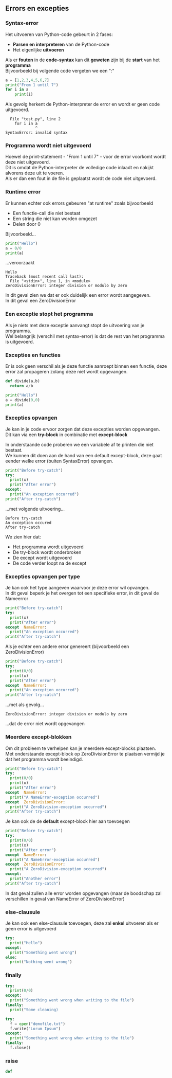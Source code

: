 ## Errors en excepties

### Syntax-error

Het uitvoeren van Python-code gebeurt in 2 fases:

* **Parsen en interpreteren** van de Python-code
* Het eigenlijke **uitvoeren**

Als er **fouten** in de **code-syntax** kan dit **geweten** zijn bij de **start** van het **programma**  
Bijvoorbeeld bij volgende code vergeten we een ":"

~~~python
a = [1,2,3,4,5,6,7]
print("From 1 until 7")
for i in a
	print(i)
~~~

Als gevolg herkent de Python-interpreter de error en wordt er geen code uitgevoerd.

~~~
  File "test.py", line 2
    for i in a
             ^
SyntaxError: invalid syntax
~~~

### Programma wordt niet uitgevoerd

Hoewel de print-statement - "From 1 until 7" - voor de error voorkomt wordt deze niet uitgevoerd.  
Dit is omdat de Python-interpreter de volledige code inlaadt en nakijkt alvorens deze uit te voeren.  
Als er dan een fout in de file is geplaatst wordt de code niet uitgevoerd.

### Runtime error

Er kunnen echter ook errors gebeuren "at runtime" zoals bijvoorbeeld

* Een functie-call die niet bestaat
* Een string die niet kan worden omgezet
* Delen door 0

Bijvoorbeeld...

~~~python
print("Hello")
a = 0/0
print(a)
~~~

...veroorzaakt

~~~
Hello
Traceback (most recent call last):
  File "<stdin>", line 1, in <module>
ZeroDivisionError: integer division or modulo by zero
~~~

In dit geval zien we dat er ook duidelijk een error wordt aangegeven.  
In dit geval een ZeroDivisionError

### Een exceptie stopt het programma

Als je niets met deze exceptie aanvangt stopt de uitvoering van je programma.  
Wel belangrijk (verschil met syntax-error) is dat de rest van het programma is uitgevoerd.

### Excepties en functies

Er is ook geen verschil als je deze functie aanroept binnen een functie, deze error zal propageren zolang deze niet wordt opgevangen.

~~~python
def divide(a,b)
  return a/b

print("Hello")
a = divide(0,0)
print(a)
~~~

### Excepties opvangen

Je kan in je code ervoor zorgen dat deze excepties worden opgevangen.  
Dit kan via een **try-block** in combinatie met **except-block**

In onderstaande code proberen we een variabele af te printen die niet bestaat.  
We kunnen dit doen aan de hand van een default except-block, deze gaat eender welke error (buiten SyntaxError) opvangen.

~~~python
print("Before try-catch")
try:
  print(x)
  print("After error")
except:
  print("An exception occurred")
print("After try-catch")
~~~

...met volgende uitvoering...

~~~
Before try-catch
An exception occured
After try-catch
~~~

We zien hier dat:

* Het programma wordt uitgevoerd
* De try-block wordt onderbroken
* De except wordt uitgevoerd
* De code verder loopt na de except

### Excepties opvangen per type

Je kan ook het type aangeven waarvoor je deze error wil opvangen.  
In dit geval beperk je het overgen tot een specifieke error, in dit geval de Nameerror

~~~python
print("Before try-catch")
try:
  print(x)
  print("After error")
except  NameError:
  print("An exception occurred")
print("After try-catch")
~~~

Als je echter een andere error genereert (bijvoorbeeld een ZeroDivisionError)

~~~python
print("Before try-catch")
try:
  print(0/0)
  print(x)
  print("After error")
except  NameError:
  print("An exception occurred")
print("After try-catch")
~~~

...met als gevolg...

~~~
ZeroDivisionError: integer division or modulo by zero
~~~

...dat de error niet wordt opgevangen

### Meerdere except-blokken

Om dit probleem te verhelpen kan je meerdere except-blocks plaatsen.  
Met onderstaande except-block op ZeroDivisionError te plaatsen vermijd je dat het programma wordt beeindigd.

~~~python
print("Before try-catch")
try:
  print(0/0)
  print(x)
  print("After error")
except  NameError:
  print("A NameError-exception occurred")
except  ZeroDivisionError:
  print("A ZeroDivision-exception occurred")
print("After try-catch")
~~~

Je kan ook de de **default** except-block hier aan toevoegen

~~~python
print("Before try-catch")
try:
  print(0/0)
  print(x)
  print("After error")
except  NameError:
  print("A NameError-exception occurred")
except  ZeroDivisionError:
  print("A ZeroDivision-exception occurred")
except:
  print("Another error")
print("After try-catch")
~~~

In dat geval zullen alle error worden opgevangen (maar de boodschap zal verschillen in geval van NameError of ZeroDivisionError)


### else-clausule

Je kan ook een else-clausule toevoegen, deze zal **enkel** uitvoeren als er geen error is uitgevoerd

~~~python
try:
  print("Hello")
except:
  print("Something went wrong")
else:
  print("Nothing went wrong")
~~~

### finally

~~~python
try:
  print(0/0)
except:
  print("Something went wrong when writing to the file")
finally:
  print("Some cleaning)
~~~

~~~python
try:
  f = open("demofile.txt")
  f.write("Lorum Ipsum")
except:
  print("Something went wrong when writing to the file")
finally:
  f.close() 
~~~


### raise

~~~python
def
~~~
